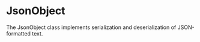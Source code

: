 # JsonObject
The JsonObject class implements serialization and deserialization of JSON-formatted text.
